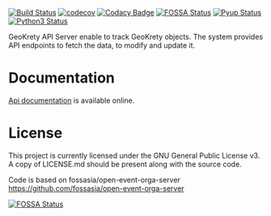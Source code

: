 [![Build Status](https://travis-ci.org/geokrety/geokrety-api.svg?branch=master)](https://travis-ci.org/geokrety/geokrety-api)
[![codecov](https://codecov.io/gh/geokrety/geokrety-api/branch/master/graph/badge.svg)](https://codecov.io/gh/geokrety/geokrety-api)
[![Codacy Badge](https://api.codacy.com/project/badge/Grade/6cd7257a0bba42fc85b4d816b5e3cf59)](https://www.codacy.com/app/GeoKrety/geokrety-api?utm_source=github.com&amp;utm_medium=referral&amp;utm_content=geokrety/geokrety-api&amp;utm_campaign=Badge_Grade)
[![FOSSA Status](https://app.fossa.io/api/projects/git%2Bgithub.com%2Fgeokrety%2Fgeokrety-api.svg?type=shield)](https://app.fossa.io/projects/git%2Bgithub.com%2Fgeokrety%2Fgeokrety-api?ref=badge_shield)
[![Pyup Status](https://pyup.io/repos/github/geokrety/geokrety-api/shield.svg)](https://pyup.io/repos/github/geokrety/geokrety-api/shield.svg)
[![Python3 Status](https://pyup.io/repos/github/geokrety/geokrety-api/python-3-shield.svg)](https://pyup.io/repos/github/geokrety/geokrety-api/python-3-shield.svg)


GeoKrety API Server enable to track GeoKrety objects. The system provides API endpoints to fetch the data, to modify and update it.


# Documentation

[Api documentation](https://geokrety.github.io/geokrety-api/api.html) is available online.

# License

This project is currently licensed under the GNU General Public License v3. A copy of LICENSE.md should be present along with the source code.

Code is based on fossasia/open-event-orga-server https://github.com/fossasia/open-event-orga-server


[![FOSSA Status](https://app.fossa.io/api/projects/git%2Bgithub.com%2Fgeokrety%2Fgeokrety-api.svg?type=large)](https://app.fossa.io/projects/git%2Bgithub.com%2Fgeokrety%2Fgeokrety-api?ref=badge_large)
